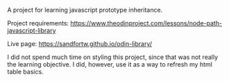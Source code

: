 A project for learning javascript prototype inheritance. 

Project requirements: https://www.theodinproject.com/lessons/node-path-javascript-library

Live page: https://sandfortw.github.io/odin-library/

I did not spend much time on styling this project, since that was not really the learning objective.
I did, however, use it as a way to refresh my html table basics. 
